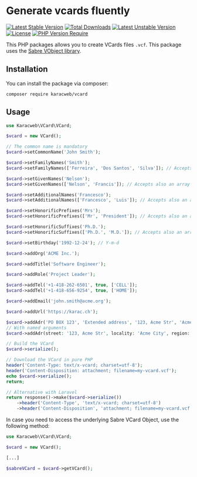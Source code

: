 <h1>Generate vcards fluently</h1>

[![Latest Stable Version](http://poser.pugx.org/karacweb/vcard/v)](https://packagist.org/packages/karacweb/vcard)
[![Total Downloads](http://poser.pugx.org/karacweb/vcard/downloads)](https://packagist.org/packages/karacweb/vcard)
[![Latest Unstable Version](http://poser.pugx.org/karacweb/vcard/v/unstable)](https://packagist.org/packages/karacweb/vcard)
[![License](http://poser.pugx.org/karacweb/vcard/license)](https://packagist.org/packages/karacweb/vcard)
[![PHP Version Require](http://poser.pugx.org/karacweb/vcard/require/php)](https://packagist.org/packages/karacweb/vcard)

This PHP packages allows you to create VCards files `.vcf`. This package uses
the [Sabre VObject library](https://sabre.io/vobject/vcard/).

## Installation

You can install the package via composer:

```
composer require karacweb/vcard
```

## Usage

```php
use Karacweb\VCard\VCard;

$vcard = new VCard();

// The common name is mandatory
$vcard->setCommonName('John Smith');

$vcard->setFamilyNames('Smith');
$vcard->setFamilyNames(['Ferreira', 'Dos Santos', 'Silva']); // Accepts also an array

$vcard->setGivenNames('Nelson');
$vcard->setGivenNames(['Nelson', 'Francis']); // Accepts also an array

$vcard->setAdditionalNames('Francesco');
$vcard->setAdditionalNames(['Francesco', 'Luis']); // Accepts also an array

$vcard->setHonorificPrefixes('Mrs');
$vcard->setHonorificPrefixes(['Mr', 'President']); // Accepts also an array

$vcard->setHonorificSuffixes('Ph.D.');
$vcard->setHonorificSuffixes(['Ph.D.', 'M.D.']); // Accepts also an array

$vcard->setBirthday('1992-12-24'); // Y-m-d

$vcard->addOrg('ACME Inc.');

$vcard->addTitle('Software Engineer');

$vcard->addRole('Project Leader');

$vcard->addTel('+1-418-262-6501', true, ['CELL']);
$vcard->addTel('+1-418-656-9254', true, ['HOME']);

$vcard->addEmail('john.smith@acme.org');

$vcard->addUrl('https://karac.ch');

$vcard->addAdr('PO BOX 123', 'Extended address', '123, Acme Str', 'Acme City', 'Acme Region', 'ZIP 12345', 'Switzerland');
// With named arguments
$vcard->addAdr(street: '123, Acme Str', locality: 'Acme City', region: 'Acme Region', postalCode: 'ZIP 12345');

// Build the VCard
$vcard->serialize();

// Download the VCard in pure PHP
header('Content-Type: text/x-vcard; charset=utf-8');
header('Content-Disposition: attachment; filename=my-vcard.vcf');
echo $vcard->serialize();
return;

// Alternative with Laravel
return response()->make($vcard->serialize())
    ->header('Content-Type', 'text/x-vcard; charset=utf-8')
    ->header('Content-Disposition', 'attachment; filename=my-vcard.vcf');

```

In case you need to access the underlying Sabre VCard Object, use the following method:

```php
use Karacweb\VCard\VCard;

$vcard = new VCard();

[...]

$sabreVCard = $vcard->getVCard();
```